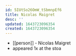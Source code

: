 ```yaml
---
id: 5IUtSo26OmW_tSbmnpEf6
title: Nicolas Maigret
desc: ''
updated: 1643723096354
created: 1643723096354
---
```



- [[person]] - Nicolas Maigret
- appeared 1x at the stoa
